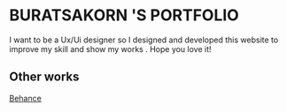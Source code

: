 # BURATSAKORN 'S PORTFOLIO

I want to be a Ux/Ui designer so I designed and
developed this website to improve my skill and
show my works . Hope you love it!

## Other works
[Behance](https://www.behance.net/buratsboonma)

